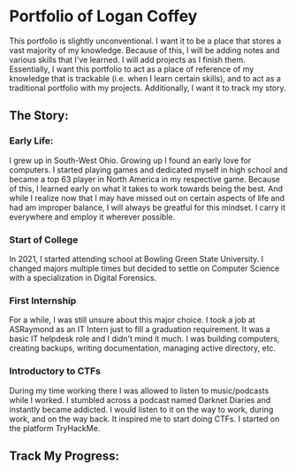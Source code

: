 # Portfolio of Logan Coffey
This portfolio is slightly unconventional. I want it to be a place that stores a vast majority of my knowledge. Because of this, I will be adding notes and various skills that I've learned. I will add projects as I finish them. Essentially, I want this portfolio to act as a place of reference of my knowledge that is trackable (i.e. when I learn certain skills), and to act as a traditional portfolio with my projects. Additionally, I want it to track my story. 

## The Story:
### Early Life:
I grew up in South-West Ohio. Growing up I found an early love for computers. I started playing games and dedicated myself in high school and became a top 63 player in North America in my respective game. Because of this, I learned early on what it takes to work towards being the best. And while I realize now that I may have missed out on certain aspects of life and had am improper balance, I will always be greatful for this mindset. I carry it everywhere and employ it wherever possible. 

### Start of College
In 2021, I started attending school at Bowling Green State University. I changed majors multiple times but decided to settle on Computer Science with a specialization in Digital Forensics.

### First Internship
For a while, I was still unsure about this major choice. I took a job at ASRaymond as an IT Intern just to fill a graduation requirement. It was a basic IT helpdesk role and I didn't mind it much. I was building computers, creating backups, writing documentation, managing active directory, etc.

### Introductory to CTFs
During my time working there I was allowed to listen to music/podcasts while I worked. I stumbled across a podcast named Darknet Diaries and instantly became addicted. I would listen to it on the way to work, during work, and on the way back. It inspired me to start doing CTFs. I started on the platform TryHackMe. 

## Track My Progress:

